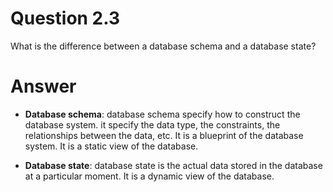# Question 2.3 #

What is the difference between a database schema and a database state?

# Answer #

- **Database schema**: database schema specify how to construct the database system. it specify the data type, the constraints, the relationships between the data, etc. It is a blueprint of the database system. It is a static view of the database.

- **Database state**: database state is the actual data stored in the database at a particular moment. It is a dynamic view of the database.

